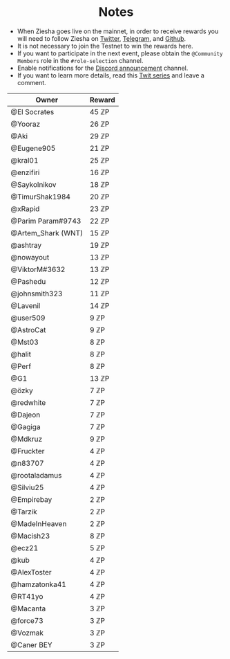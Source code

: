 <h1 align="center"> Notes </h1>

* When Ziesha goes live on the mainnet, in order to receive rewards you will need to follow Ziesha on [Twitter](https://twitter.com/ZieshaNetwork), [Telegram](https://t.me/ZieshaNetworkOfficial), and [Github](https://github.com/ziesha-network).
* It is not necessary to join the Testnet to win the rewards here.
* If you want to participate in the next event, please obtain the `@Community Members` role in the `#role-selection` channel.
* Enable notifications for the [Discord announcement](discord.gg/zieshanetwork) channel.
* If you want to learn more details, read this [Twit series](https://twitter.com/ZieshaNetwork/status/1614997376892108803?s=20&t=vZYZfJVOwgBGY5rISiLCTA) and leave a comment.


| Owner | Reward |
| --- | --- | 
| @El Socrates | 45 ℤP | 
| @Yooraz | 26 ℤP | 
| @Aki | 29 ℤP | 
| @Eugene905  | 21 ℤP | 
| @kral01 | 25 ℤP | 
| @enzifiri | 16 ℤP | 
| @Saykolnikov | 18 ℤP | 
| @TimurShak1984 | 20 ℤP | 
| @xRapid | 23 ℤP | 
| @Parim Param#9743 | 22 ℤP | 
| @Artem_Shark (WNT) | 15 ℤP | 
| @ashtray | 19 ℤP | 
| @nowayout | 13 ℤP | 
| @ViktorM#3632 | 13 ℤP | 
| @Pashedu | 12 ℤP | 
| @johnsmith323 | 11 ℤP | 
| @Lavenil | 14 ℤP | 
| @user509 | 9 ℤP | 
| @AstroCat | 9 ℤP | 
| @Mst03 | 8 ℤP | 
| @halit | 8 ℤP | 
| @Perf | 8 ℤP | 
| @G1 | 13 ℤP | 
| @özky | 7 ℤP | 
| @redwhite | 7 ℤP | 
| @Dajeon | 7 ℤP | 
| @Gagiga | 7 ℤP | 
| @Mdkruz | 9 ℤP | 
| @Fruckter | 4 ℤP | 
| @n83707 | 4 ℤP | 
| @rootaladamus | 4 ℤP | 
| @Silviu25 | 4 ℤP | 
| @Empirebay | 2 ℤP | 
| @Tarzik | 2 ℤP | 
| @MadeInHeaven | 2 ℤP | 
| @Macish23 | 8 ℤP | 
| @ecz21 | 5 ℤP | 
| @kub | 4 ℤP | 
| @AlexToster | 4 ℤP | 
| @hamzatonka41 | 4 ℤP | 
| @RT41yo | 4 ℤP | 
| @Macanta | 3 ℤP | 
| @force73 | 3 ℤP | 
| @Vozmak | 3 ℤP | 
| @Caner BEY | 3 ℤP | 

